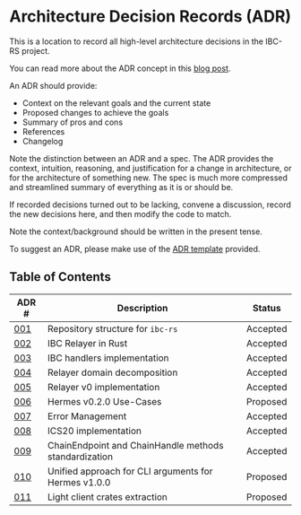 # Architecture Decision Records (ADR)

This is a location to record all high-level architecture decisions in the IBC-RS
project.

You can read more about the ADR concept in this
[blog post](https://product.reverb.com/documenting-architecture-decisions-the-reverb-way-a3563bb24bd0#.78xhdix6t).

An ADR should provide:

- Context on the relevant goals and the current state
- Proposed changes to achieve the goals
- Summary of pros and cons
- References
- Changelog

Note the distinction between an ADR and a spec. The ADR provides the context,
intuition, reasoning, and justification for a change in architecture, or for the
architecture of something new. The spec is much more compressed and streamlined
summary of everything as it is or should be.

If recorded decisions turned out to be lacking, convene a discussion, record the
new decisions here, and then modify the code to match.

Note the context/background should be written in the present tense.

To suggest an ADR, please make use of the [ADR template](./adr-template.md)
provided.

## Table of Contents

| ADR #                                                    | Description                                           | Status   |
| --------------------------------------------------------- | ----------------------------------------------------- | -------- |
| [001](./adr-001-repo.md)                                  | Repository structure for `ibc-rs`                     | Accepted |
| [002](./adr-002-ibc-relayer.md)                           | IBC Relayer in Rust                                   | Accepted |
| [003](./adr-003-handler-implementation.md)                | IBC handlers implementation                           | Accepted |
| [004](./adr-004-relayer-domain-decomposition.md)          | Relayer domain decomposition                          | Accepted |
| [005](./adr-005-relayer-v0-implementation.md)             | Relayer v0 implementation                             | Accepted |
| [006](./adr-006-hermes-v0.2-usecases.md)                  | Hermes v0.2.0 Use-Cases                               | Proposed |
| [007](./adr-007-error.md)                                 | Error Management                                      | Accepted |
| [008](./adr-008-ics20-implementation.md)                  | ICS20 implementation                                  | Accepted |
| [009](./adr-009-chain-endpoint-handle-standardization.md) | ChainEndpoint and ChainHandle methods standardization | Accepted |
| [010](./adr-010-unified-cli-arguments-hermes.md)          | Unified approach for CLI arguments for Hermes v1.0.0  | Proposed |
| [011](./adr-011-light-client-crates-extraction.md)        | Light client crates extraction                        | Proposed |
